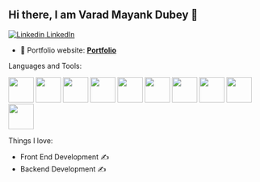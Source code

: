 ## Hi there, I am Varad Mayank Dubey 👋
[![Linkedin](https://i.sstatic.net/gVE0j.png) LinkedIn](https://www.linkedin.com/in/mayank-dubey23/)
&nbsp; 

- 🎯 Portfolio website: **[Portfolio](https://mayankdubey23.github.io/Portfolio/)**

Languages and Tools:

<img src="https://github.com/user-attachments/assets/cd240794-818c-4b11-8233-5ad0700b9488" width="50" height="50" style="margin-left: 20 px"> 
<img src="https://github.com/user-attachments/assets/ea2f5df7-cba9-4b36-8e2e-efa2fb0684f7" width="50" height="50" style="margin-top: 50 px">   
<img src="https://github.com/user-attachments/assets/e72b4a47-0efa-4083-acb5-ccca7750e1f7" width="50" height="50">   
<img src="https://github.com/user-attachments/assets/ad406a5a-d30a-4a6f-8954-7357dcd83999" width="50" height="50">   
<img src="https://github.com/user-attachments/assets/848507bf-9309-4b77-97c2-29a5fd4540f5" width="50" height="50">   
<img src="https://github.com/user-attachments/assets/c3f58b11-bbb8-4dc1-a3fc-9006eb3b8fe6" width="50" height="50">   
<img src="https://github.com/user-attachments/assets/7b66621a-5e3b-4278-a886-c72c98fa0dc1" width="50" height="50">   
<img src="https://github.com/user-attachments/assets/8758e178-6e14-40ea-a093-d0f1b3acfec6" width="50" height="50">   
<img src="https://github.com/user-attachments/assets/884eec84-3336-47e0-b114-41571a7e9f9b" width="50" height="50">   
<img src="https://github.com/user-attachments/assets/457415c8-649b-4ce7-952d-5c3afbe5090c" width="50" height="50">

 Things I love:
 
- Front End Development ✍️
- Backend Development ✍️












